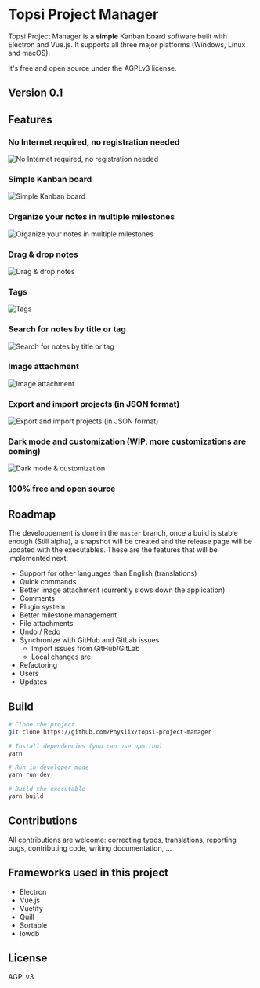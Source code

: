 # Topsi Project Manager

Topsi Project Manager is a **simple** Kanban board software built with Electron
and Vue.js. It supports all three major platforms (Windows, Linux and macOS).

It's free and open source under the AGPLv3 license.

## Version 0.1

## Features

### **No** Internet required, **no** registration needed

![No Internet required, no registration needed](https://user-images.githubusercontent.com/2964165/44611105-6e920e00-a7cd-11e8-99d3-fa9d172e1fd7.png)

### Simple Kanban board

![Simple Kanban board](https://user-images.githubusercontent.com/2964165/44611113-7b166680-a7cd-11e8-8909-077bd7ec87c7.png)

### Organize your notes in multiple milestones

![Organize your notes in multiple milestones](https://user-images.githubusercontent.com/2964165/44611155-ad27c880-a7cd-11e8-89fa-acf0dea717cb.png)

### Drag & drop notes

![Drag & drop notes](https://user-images.githubusercontent.com/2964165/44611998-c1ba8f80-a7d2-11e8-9675-30ac9bc203e4.gif)

### Tags

![Tags](https://user-images.githubusercontent.com/2964165/44611830-b6b32f80-a7d1-11e8-91d3-66175c503978.gif)

### Search for notes by title or tag

![Search for notes by title or tag](https://user-images.githubusercontent.com/2964165/44611789-63d97800-a7d1-11e8-9410-cef3776b779b.gif)

### Image attachment

![Image attachment](https://user-images.githubusercontent.com/2964165/44611858-de09fc80-a7d1-11e8-90a1-f0b3a695e108.gif)

### Export and import projects (in JSON format)

![Export and import projects (in JSON format)](https://user-images.githubusercontent.com/2964165/44611163-b87af400-a7cd-11e8-8364-1424e3d24682.png)

### Dark mode and customization (WIP, more customizations are coming)

![Dark mode & customization](https://user-images.githubusercontent.com/2964165/44612138-e95e2780-a7d3-11e8-84b5-96533faf9888.gif)

### 100% free and open source

## Roadmap

The developpement is done in the `master` branch, once a build is stable enough (Still alpha), a snapshot will be created and the release page will be updated with the executables.
These are the features that will be implemented next:

- Support for other languages than English (translations)
- Quick commands
- Better image attachment (currently slows down the application)
- Comments
- Plugin system
- Better milestone management
- File attachments
- Undo / Redo
- Synchronize with GitHub and GitLab issues
  - Import issues from GitHub/GitLab
  - Local changes are
- Refactoring
- Users
- Updates

## Build

```bash
# Clone the project
git clone https://github.com/Physiix/topsi-project-manager

# Install dependencies (you can use npm too)
yarn

# Run in developer mode
yarn run dev

# Build the executable
yarn build
```

## Contributions

All contributions are welcome: correcting typos, translations, reporting bugs,
contributing code, writing documentation, …

## Frameworks used in this project

- Electron
- Vue.js
- Vuetify
- Quill
- Sortable
- lowdb

## License

AGPLv3
